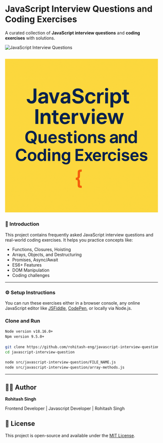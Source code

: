 # JavaScript Interview Questions and Coding Exercises

A curated collection of **JavaScript interview questions** and **coding exercises** with solutions.

![JavaScript Interview Questions](https://raw.githubusercontent.com/rohitash-eng/javascript-interview-questions-answers/refs/heads/main/public/images/Screenshot%202025-07-29%20at%2012.19.36%E2%80%AFPM.png)

![JavaScript Interview Questions](https://raw.githubusercontent.com/rohitash-eng/javascript-interview-questions-answers/refs/heads/main/public/images/javascript.png)
---

### 📌 Introduction

This project contains frequently asked JavaScript interview questions and real-world coding exercises. It helps you practice concepts like:

- Functions, Closures, Hoisting
- Arrays, Objects, and Destructuring
- Promises, Async/Await
- ES6+ Features
- DOM Manipulation
- Coding challenges

---

### ⚙️ Setup Instructions

You can run these exercises either in a browser console, any online JavaScript editor like [JSFiddle](https://jsfiddle.net), [CodePen](https://codepen.io), or locally via Node.js.

### Clone and Run

```bash
Node version v18.16.0+
Npm version 9.5.0+

git clone https://github.com/rohitash-eng/javascript-interview-questions-answers.git
cd javascript-interview-question

node src/javascript-interview-question/FILE_NAME.js
node src/javascript-interview-question/array-methods.js

```
---

## 🧑‍💻 Author

**Rohitash Singh**  

Frontend Developer | Javascript Developer | Rohitash Singh

## 📜 License

This project is open-source and available under the [MIT License](LICENSE).
